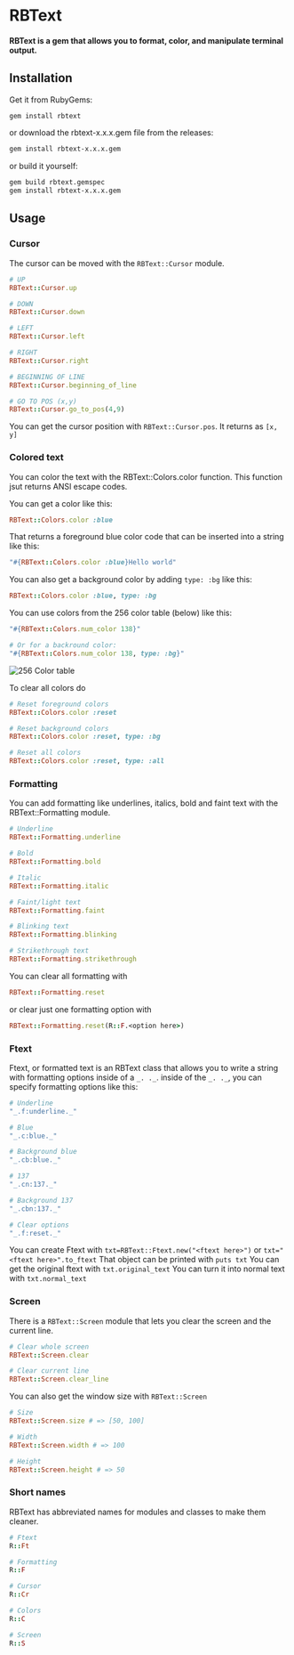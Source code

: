 # RBText
#### RBText is a gem that allows you to format, color, and manipulate terminal output.

## Installation
Get it from RubyGems:
```sh
gem install rbtext
```

or download the rbtext-x.x.x.gem file from the releases:
```sh
gem install rbtext-x.x.x.gem
```

or build it yourself:
```sh
gem build rbtext.gemspec
gem install rbtext-x.x.x.gem
```

## Usage

### Cursor
The cursor can be moved with the `RBText::Cursor` module.

```rb
# UP
RBText::Cursor.up

# DOWN
RBText::Cursor.down

# LEFT
RBText::Cursor.left

# RIGHT
RBText::Cursor.right

# BEGINNING OF LINE
RBText::Cursor.beginning_of_line

# GO TO POS (x,y)
RBText::Cursor.go_to_pos(4,9)
```

You can get the cursor position with `RBText::Cursor.pos`. It returns as `[x, y]`

### Colored text
You can color the text with the RBText::Colors.color function. This function jsut returns ANSI escape codes.

You can get a color like this:
```rb
RBText::Colors.color :blue
```
That returns a foreground blue color code that can be inserted into a string like this:
```rb
"#{RBText::Colors.color :blue}Hello world"
```
You can also get a background color by adding `type: :bg` like this:
```rb
RBText::Colors.color :blue, type: :bg
```

You can use colors from the 256 color table (below) like this:
```rb
"#{RBText::Colors.num_color 138}"

# Or for a backround color:
"#{RBText::Colors.num_color 138, type: :bg}"
```
![256 Color table](https://user-images.githubusercontent.com/995050/47952855-ecb12480-df75-11e8-89d4-ac26c50e80b9.png)

To clear all colors do
```rb
# Reset foreground colors
RBText::Colors.color :reset

# Reset background colors
RBText::Colors.color :reset, type: :bg

# Reset all colors
RBText::Colors.color :reset, type: :all
```

### Formatting
You can add formatting like underlines, italics, bold and faint text with the RBText::Formatting module.

```rb
# Underline
RBText::Formatting.underline

# Bold
RBText::Formatting.bold

# Italic
RBText::Formatting.italic

# Faint/light text
RBText::Formatting.faint

# Blinking text
RBText::Formatting.blinking

# Strikethrough text
RBText::Formatting.strikethrough
```

You can clear all formatting with
```rb
RBText::Formatting.reset
```
or clear just one formatting option with
```rb
RBText::Formatting.reset(R::F.<option here>)
```

### Ftext
Ftext, or formatted text is an RBText class that allows you to write a string with formatting options inside of a `_. ._`.
inside of the `_. ._`, you can specify formatting options like this:
```rb
# Underline
"_.f:underline._"

# Blue
"_.c:blue._"

# Background blue
"_.cb:blue._"

# 137
"_.cn:137._"

# Background 137
"_.cbn:137._"

# Clear options
"_.f:reset._"
```

You can create Ftext with `txt=RBText::Ftext.new("<ftext here>")` or `txt="<ftext here>".to_ftext`
That object can be printed with `puts txt`
You can get the original ftext with `txt.original_text`
You can turn it into normal text with `txt.normal_text`

### Screen
There is a `RBText::Screen` module that lets you clear the screen and the current line.
```rb
# Clear whole screen
RBText::Screen.clear

# Clear current line
RBText::Screen.clear_line
```

You can also get the window size with `RBText::Screen`
```rb
# Size
RBText::Screen.size # => [50, 100]

# Width
RBText::Screen.width # => 100

# Height
RBText::Screen.height # => 50
```

### Short names
RBText has abbreviated names for modules and classes to make them cleaner.
```rb
# Ftext
R::Ft

# Formatting
R::F

# Cursor
R::Cr

# Colors
R::C

# Screen
R::S
```
